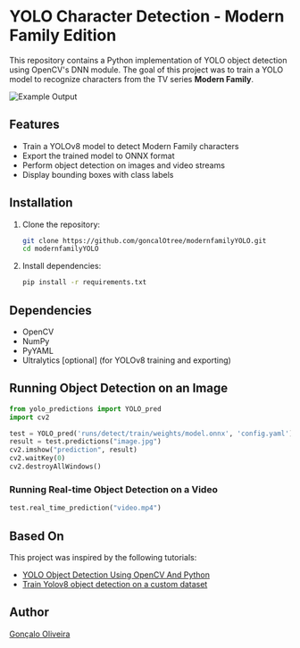# YOLO Character Detection - Modern Family Edition

This repository contains a Python implementation of YOLO object detection using OpenCV's DNN module. The goal of this project was to train a YOLO model to recognize characters from the TV series **Modern Family**.

![Example Output](example.gif)

## Features
- Train a YOLOv8 model to detect Modern Family characters
- Export the trained model to ONNX format
- Perform object detection on images and video streams
- Display bounding boxes with class labels

## Installation

1. Clone the repository:
   ```sh
   git clone https://github.com/goncalOtree/modernfamilyYOLO.git
   cd modernfamilyYOLO
   ```
2. Install dependencies:
   ```sh
   pip install -r requirements.txt
   ```

## Dependencies
- OpenCV
- NumPy
- PyYAML
- Ultralytics [optional] (for YOLOv8 training and exporting)

## Running Object Detection on an Image
```python
from yolo_predictions import YOLO_pred
import cv2

test = YOLO_pred('runs/detect/train/weights/model.onnx', 'config.yaml')
result = test.predictions("image.jpg")
cv2.imshow("prediction", result)
cv2.waitKey(0)
cv2.destroyAllWindows()
```

### Running Real-time Object Detection on a Video
```python
test.real_time_prediction("video.mp4")
```

## Based On
This project was inspired by the following tutorials:
- [YOLO Object Detection Using OpenCV And Python](https://www.youtube.com/watch?v=mRhQmRm_egc)
- [Train Yolov8 object detection on a custom dataset](https://www.youtube.com/watch?v=m9fH9OWn8YM)

## Author
[Gonçalo Oliveira](https://github.com/goncalOtree)













